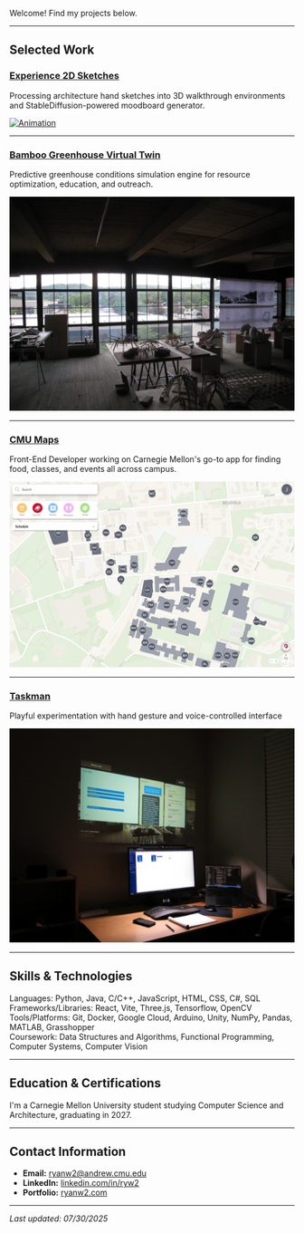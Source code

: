 Welcome! Find my projects below.

---

## Selected Work

### [Experience 2D Sketches](https://github.com/ryanw-2/w2)
Processing architecture hand sketches into 3D walkthrough environments and StableDiffusion-powered moodboard generator.

<a href="https://github.com/ryanw-2/w2">
  <img src="sHero_combined.mp4" alt="Animation" width="600" />
</a>

---

### [Bamboo Greenhouse Virtual Twin](https://github.com/ryanw-2/sankofa_twin)
Predictive greenhouse conditions simulation engine for resource optimization, education, and outreach.

<a href="https://github.com/ryanw-2/sankofa_twin">
  <img src="sankofa-placeholder.JPG" alt="Animation Placeholder" width="600" />
</a>

---

### [CMU Maps](https://github.com/ScottyLabs/cmumaps)
Front-End Developer working on Carnegie Mellon's go-to app for finding food, classes, and events all across campus.

<a href="https://github.com/ScottyLabs/cmumaps">
  <img src="cmumaps-demo.gif" alt="Animation Placeholder" width="600" />
</a>

---

### [Taskman](https://github.com/ryanw-2/taskman)
Playful experimentation with hand gesture and voice-controlled interface

<a href="https://github.com/ryanw-2/taskman">
  <img src="taskman-hero.JPG" alt="Animation Placeholder" width="600" />
</a>

---

## Skills & Technologies

Languages: Python, Java, C/C++, JavaScript, HTML, CSS, C#, SQL  
Frameworks/Libraries: React, Vite, Three.js, Tensorflow, OpenCV  
Tools/Platforms: Git, Docker, Google Cloud, Arduino, Unity, NumPy, Pandas, MATLAB, Grasshopper  
Coursework: Data Structures and Algorithms, Functional Programming, Computer Systems, Computer Vision

---

## Education & Certifications

I'm a Carnegie Mellon University student studying Computer Science and Architecture, graduating in 2027.

---

## Contact Information

- **Email:** [ryanw2@andrew.cmu.edu](mailto:ryanw2@andrew.cmu.edu)
- **LinkedIn:** [linkedin.com/in/ryw2](https://linkedin.com/in/ryw2)
- **Portfolio:** [ryanw2.com](https://ryanw2.com)

---

*Last updated: 07/30/2025*
